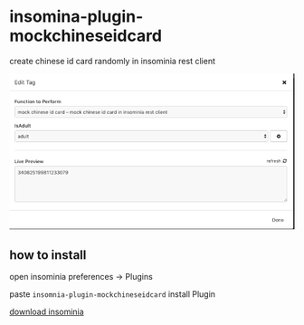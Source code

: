 # insomina-plugin-mockchineseidcard

create chinese id card randomly in insominia rest client

![readme_sepc](https://github.com/camiler/insomnia-plugin-mockchineseidcard/blob/master/img/readme_spec.png)

## how to install

open insominia preferences -> Plugins   

paste `insomnia-plugin-mockchineseidcard` install Plugin 

[download insominia](https://insomnia.rest/)
